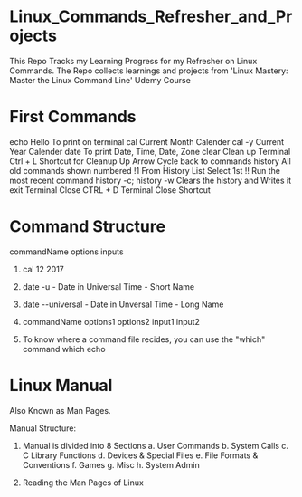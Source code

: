 # Linux_Commands_Refresher_and_Projects
This Repo Tracks my Learning Progress for my Refresher on Linux Commands. The Repo collects learnings and projects from 'Linux Mastery: Master the Linux Command Line' Udemy Course

# First Commands
echo Hello                            To print on terminal
cal                                   Current Month Calender
    cal -y                            Current Year Calender
date                                  To print Date, Time, Date, Zone
clear                                 Clean up Terminal
Ctrl + L                              Shortcut for Cleanup
Up Arrow                              Cycle back to commands 
history                               All old commands shown numbered
    !1                                From History List Select 1st
!!                                    Run the most recent command
history -c; history -w                Clears the history and Writes it
exit                                  Terminal Close
CTRL + D                              Terminal Close Shortcut

# Command Structure 
commandName options inputs
1. cal          12      2017
2. date         -u               - Date in Universal Time - Short Name
3. date         --universal      - Date in Unversal Time - Long Name

4.  commandName options1 options2 input1 input2

5. To know where a command file recides, you can use the "which" command
which echo


# Linux Manual
Also Known as Man Pages.

Manual Structure:

1. Manual is divided into 8 Sections
    a. User Commands 
    b. System Calls
    c. C Library Functions
    d. Devices & Special Files
    e. File Formats & Conventions
    f. Games
    g. Misc
    h. System Admin

2. Reading the Man Pages of Linux




